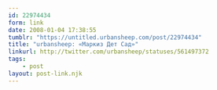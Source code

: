 ```yaml
---
id: 22974434
form: link
date: 2008-01-04 17:38:55
tumblr: "https://untitled.urbansheep.com/post/22974434"
title: "urbansheep: «Маркиз Дет Сад»"
linkurl: http://twitter.com/urbansheep/statuses/561497372
tags:
    - post
layout: post-link.njk
---
```


